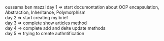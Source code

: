 oussama ben mazzi 
day 1 => start documontation about OOP encapsulation, Abstraction, Inheritance, Polymorphism<br />
day 2 => start creating my brief<br />
day 3 => complete show articles method<br /> 
day 4 => complete add and delte update methods<br />
day 5 => trying to create authntification<br />
